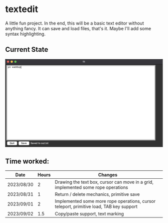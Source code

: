 # textedit

A little fun project. In the end, this will be a basic text editor without anything fancy. It can save and load files, that's it. Maybe I'll add some syntax highlighting.

## Current State
![](imgs/showcase.png)

## Time worked:

| Date | Hours | Changes  |
| ------ | ------ | --- |
| 2023/08/30 | 2 | Drawing the text box, cursor can move in a grid, implemented some rope operations
| 2023/08/31 | 1 | Return / delete mechanics, primitive save
| 2023/09/01 | 2 | Implemented some more rope operations, cursor teleport, primitive load, TAB key support
| 2023/09/02 | 1.5 | Copy/paste support, text marking |